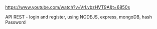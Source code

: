 https://www.youtube.com/watch?v=VrLvbzHVT9A&t=6850s

API REST - login and register, using NODEJS, express, mongoDB, hash Password 
